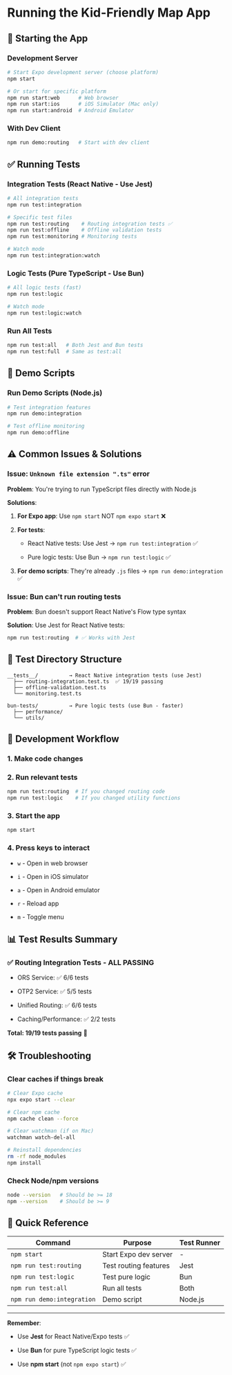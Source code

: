 # Running the Kid-Friendly Map App

## 🚀 Starting the App

### Development Server

```bash
# Start Expo development server (choose platform)
npm start

# Or start for specific platform
npm run start:web      # Web browser
npm run start:ios      # iOS Simulator (Mac only)
npm run start:android  # Android Emulator
```

### With Dev Client

```bash
npm run demo:routing   # Start with dev client
```

## ✅ Running Tests

### Integration Tests (React Native - Use Jest)

```bash
# All integration tests
npm run test:integration

# Specific test files
npm run test:routing    # Routing integration tests ✅
npm run test:offline    # Offline validation tests
npm run test:monitoring # Monitoring tests

# Watch mode
npm run test:integration:watch
```

### Logic Tests (Pure TypeScript - Use Bun)

```bash
# All logic tests (fast)
npm run test:logic

# Watch mode
npm run test:logic:watch
```

### Run All Tests

```bash
npm run test:all   # Both Jest and Bun tests
npm run test:full  # Same as test:all
```

## 🎯 Demo Scripts

### Run Demo Scripts (Node.js)

```bash
# Test integration features
npm run demo:integration

# Test offline monitoring
npm run demo:offline
```

## ⚠️ Common Issues & Solutions

### Issue: `Unknown file extension ".ts"` error

**Problem**: You're trying to run TypeScript files directly with Node.js

**Solutions**:

1. **For Expo app**: Use `npm start` NOT `npm expo start` ❌

1. **For tests**:

   - React Native tests: Use Jest → `npm run test:integration` ✅

   - Pure logic tests: Use Bun → `npm run test:logic` ✅

1. **For demo scripts**: They're already `.js` files → `npm run demo:integration` ✅

### Issue: Bun can't run routing tests

**Problem**: Bun doesn't support React Native's Flow type syntax

**Solution**: Use Jest for React Native tests:

```bash
npm run test:routing  # ✅ Works with Jest
```

## 📁 Test Directory Structure

``` text
__tests__/          → React Native integration tests (use Jest)
  ├── routing-integration.test.ts  ✅ 19/19 passing
  ├── offline-validation.test.ts
  └── monitoring.test.ts

bun-tests/          → Pure logic tests (use Bun - faster)
  ├── performance/
  └── utils/
```

## 🔧 Development Workflow

### 1. Make code changes

### 2. Run relevant tests

```bash
npm run test:routing  # If you changed routing code
npm run test:logic    # If you changed utility functions
```

### 3. Start the app

```bash
npm start
```

### 4. Press keys to interact

- `w` - Open in web browser

- `i` - Open in iOS simulator

- `a` - Open in Android emulator

- `r` - Reload app

- `m` - Toggle menu

## 📊 Test Results Summary

### ✅ Routing Integration Tests - ALL PASSING

- ORS Service: ✅ 6/6 tests

- OTP2 Service: ✅ 5/5 tests

- Unified Routing: ✅ 6/6 tests

- Caching/Performance: ✅ 2/2 tests

**Total: 19/19 tests passing** 🎉

## 🛠️ Troubleshooting

### Clear caches if things break

```bash
# Clear Expo cache
npx expo start --clear

# Clear npm cache
npm cache clean --force

# Clear watchman (if on Mac)
watchman watch-del-all

# Reinstall dependencies
rm -rf node_modules
npm install
```

### Check Node/npm versions

```bash
node --version   # Should be >= 18
npm --version    # Should be >= 9
```

## 📝 Quick Reference

| Command | Purpose | Test Runner |
|---------|---------|-------------|
| `npm start` | Start Expo dev server | - |
| `npm run test:routing` | Test routing features | Jest |
| `npm run test:logic` | Test pure logic | Bun |
| `npm run test:all` | Run all tests | Both |
| `npm run demo:integration` | Demo script | Node.js |

---

**Remember**:

- Use **Jest** for React Native/Expo tests ✅

- Use **Bun** for pure TypeScript logic tests ✅

- Use **npm start** (not `npm expo start`) ✅
